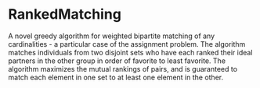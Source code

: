 # RankedMatching
A novel greedy algorithm for weighted bipartite matching of any cardinalities - a particular case of the assignment problem. The algorithm matches individuals from two disjoint sets who have each ranked their ideal partners in the other group in order of favorite to least favorite. The algorithm maximizes the mutual rankings of pairs, and is guaranteed to match each element in one set to at least one element in the other.
